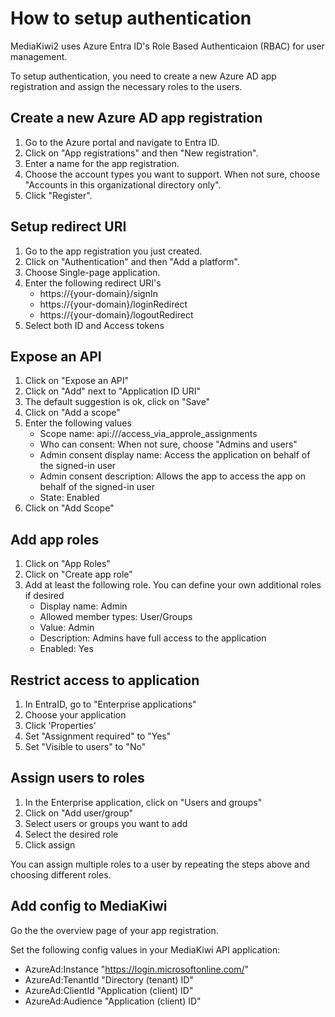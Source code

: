 # How to setup authentication

MediaKiwi2 uses Azure Entra ID's Role Based Authenticaion (RBAC) for user management.

To setup authentication, you need to create a new Azure AD app registration and assign the necessary roles to the users.

## Create a new Azure AD app registration

1. Go to the Azure portal and navigate to Entra ID.
1. Click on "App registrations" and then "New registration".
1. Enter a name for the app registration.
1. Choose the account types you want to support. When not sure, choose "Accounts in this organizational directory only".
1. Click "Register".

## Setup redirect URI

1. Go to the app registration you just created.
1. Click on "Authentication" and then "Add a platform".						
1. Choose Single-page application.
1. Enter the following redirect URI's
	- https://{your-domain}/signIn
	- https://{your-domain}/loginRedirect
	- https://{your-domain}/logoutRedirect
1. Select both ID and Access tokens

## Expose an API

1. Click on "Expose an API"
1. Click on "Add" next to "Application ID URI"
1. The default suggestion is ok, click on "Save"
1. Click on "Add a scope"
1. Enter the following values
	- Scope name: api://<application-id>/access_via_approle_assignments
	- Who can consent: When not sure, choose "Admins and users"
	- Admin consent display name: Access the application on behalf of the signed-in user
	- Admin consent description: Allows the app to access the app on behalf of the signed-in user	
	- State: Enabled
1. Click on "Add Scope"

## Add app roles

1. Click on "App Roles"
1. Click on "Create app role"
1. Add at least the following role. You can define your own additional roles if desired
	- Display name: Admin
	- Allowed member types: User/Groups
	- Value: Admin
	- Description: Admins have full access to the application
	- Enabled: Yes

## Restrict access to application

1. In EntraID, go to "Enterprise applications"
1. Choose your application
1. Click 'Properties'			
1. Set "Assignment required" to "Yes"
1. Set "Visible to users" to "No"

## Assign users to roles
1. In the Enterprise application, click on "Users and groups"
1. Click on "Add user/group"
1. Select users or groups you want to add
1. Select the desired role
1. Click assign

You can assign multiple roles to a user by repeating the steps above and choosing different roles.

## Add config to MediaKiwi

Go the the overview page of your app registration.

Set the following config values in your MediaKiwi API application:
- AzureAd:Instance "https://login.microsoftonline.com/"
- AzureAd:TenantId "Directory (tenant) ID"
- AzureAd:ClientId "Application (client) ID"
- AzureAd:Audience "Application (client) ID"